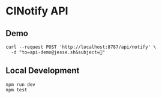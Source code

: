 # CINotify API

## Demo

```
curl --request POST 'http://localhost:8787/api/notify' \
  -d "to=api-demo@jesse.sh&subject=🎉"
```

## Local Development

```
npm run dev
npm test
```
